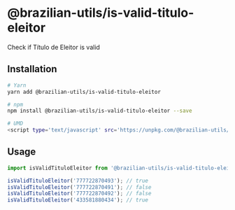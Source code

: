 # @brazilian-utils/is-valid-titulo-eleitor

Check if Título de Eleitor is valid

## Installation

```sh
# Yarn
yarn add @brazilian-utils/is-valid-titulo-eleitor

# npm
npm install @brazilian-utils/is-valid-titulo-eleitor --save

# UMD
<script type='text/javascript' src='https://unpkg.com/@brazilian-utils/is-valid-titulo-eleitor/dist/index.umd.js'></script>
```

## Usage

```js
import isValidTituloEleitor from '@brazilian-utils/is-valid-titulo-eleitor';

isValidTituloEleitor('777722870493'); // true
isValidTituloEleitor('777722870491'); // false
isValidTituloEleitor('777722870492'); // false
isValidTituloEleitor('433581880434'); // true
```
